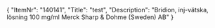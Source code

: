 {
  "ItemNr": "140141",
  "Title": "test",
  "Description": "Bridion, inj-vätska, lösning 100 mg/ml Merck Sharp & Dohme (Sweden) AB"
}